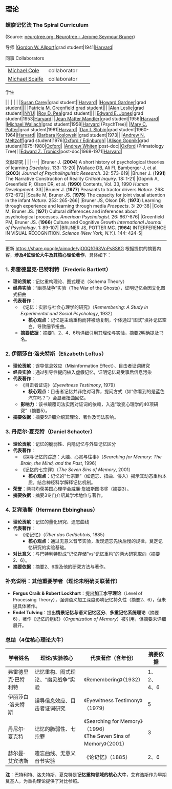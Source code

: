 ## 理论

### 螺旋记忆法  The Spiral Curriculum
(Source: [neurotree.org: Neurotree - Jerome Seymour Bruner](https://neurotree.org/neurotree/peopleinfo.php?pid=3135))

导师 
|[Gordon W. Allport](https://neurotree.org/neurotree/peopleinfo.php?pid=3136)|grad student|1941|[Harvard](https://neurotree.org/neurotree/peoplelist.php?searchinst=Harvard%20University)|

同事  Collaborators

|                                                                             |              |     |                                                                |
| --------------------------------------------------------------------------- | ------------ | --- | -------------------------------------------------------------- |
| [Michael Cole](https://neurotree.org/neurotree/peopleinfo.php?pid=15509)    | collaborator |     | [](https://neurotree.org/neurotree/peoplelist.php?searchinst=) |
| [Michael Scaife](https://neurotree.org/neurotree/peopleinfo.php?pid=905057) | collaborator |     |                                                                |

学生

|   |   |   |   |
|[Susan Carey](https://neurotree.org/neurotree/peopleinfo.php?pid=12654)|grad student||[Harvard](https://neurotree.org/neurotree/peoplelist.php?searchinst=Harvard%20University)|
|[Howard Gardner](https://neurotree.org/neurotree/peopleinfo.php?pid=2746)|grad student||[](https://neurotree.org/neurotree/peoplelist.php?searchinst=)|
|[Patricia M. Greenfield](https://neurotree.org/neurotree/peopleinfo.php?pid=9880)|grad student||[](https://neurotree.org/neurotree/peoplelist.php?searchinst=)|
|[Alan Leslie](https://neurotree.org/neurotree/peopleinfo.php?pid=21815)|grad student||[NYU](https://neurotree.org/neurotree/peoplelist.php?searchinst=New%20York%20University)|
|[Roy D. Pea](https://neurotree.org/neurotree/peopleinfo.php?pid=6726)|grad student||[](https://neurotree.org/neurotree/peoplelist.php?searchinst=)|
|[Edward E. Jones](https://neurotree.org/neurotree/peopleinfo.php?pid=15436)|grad student|1953|[Harvard](https://neurotree.org/neurotree/peoplelist.php?searchinst=Harvard%20University)|
|[Jean Matter Mandler](https://neurotree.org/neurotree/peopleinfo.php?pid=59181)|grad student|1956|[Harvard](https://neurotree.org/neurotree/peoplelist.php?searchinst=Harvard%20University)|
|[Michael Wallach](http://academictree.org/psych/peopleinfo.php?pid=60390)|grad student|1958|[Harvard](https://neurotree.org/neurotree/peoplelist.php?searchinst=Harvard%20University) (PsychTree)|
|[Mary C. Potter](https://neurotree.org/neurotree/peopleinfo.php?pid=1170)|grad student|1961|[Harvard](https://neurotree.org/neurotree/peoplelist.php?searchinst=Harvard%20University)|
|[Dan I. Slobin](https://neurotree.org/neurotree/peopleinfo.php?pid=20395)|grad student|1960-1964|[Harvard](https://neurotree.org/neurotree/peoplelist.php?searchinst=Harvard%20University)|
|[Barbara Koslowski](https://neurotree.org/neurotree/peopleinfo.php?pid=625168)|grad student|1973|[](https://neurotree.org/neurotree/peoplelist.php?searchinst=)|
|[Andrew N. Meltzoff](https://neurotree.org/neurotree/peopleinfo.php?pid=665414)|grad student|1976|[Oxford / Edinburgh](https://neurotree.org/neurotree/peoplelist.php?searchinst=Oxford%20/%20Edinburgh)|
|[Alison Gopnik](https://neurotree.org/neurotree/peopleinfo.php?pid=10003)|grad student|1975-1980|[Oxford](https://neurotree.org/neurotree/peoplelist.php?searchinst=University%20of%20Oxford)|
|[Andrew Whiten](http://academictree.org/primate/peopleinfo.php?pid=180666)|post-doc||[Oxford](https://neurotree.org/neurotree/peoplelist.php?searchinst=University%20of%20Oxford) (Primatology Tree)|
|[Edward Z. Tronick](https://neurotree.org/neurotree/peopleinfo.php?pid=689141)|post-doc|1968-1971|[Harvard](https://neurotree.org/neurotree/peoplelist.php?searchinst=Harvard%20University)|




文献研究
|   |
|---|
|Bruner J. (**2004**) A short history of psychological theories of learning _Daedalus_. 133: 13-20|
|Wallace DB, Ali FI, Bamberger J, et al. (**2003**) _Journal of Psycholinguistic Research_. 32: 573-619|
|Bruner J. (**1991**) The Narrative Construction of Reality _Critical Inquiry_. 18: 1-21|
|Gopnik A, Greenfield P, Olson DR, et al. (**1990**) Contents, Vol. 33, 1990 _Human Development_. 33|
|Bruner J. (**1977**) Peasants to tractor drivers _Nature_. 268: 672-672|
|Scaife M, Bruner JS. (**1975**) The capacity for joint visual attention in the infant _Nature_. 253: 265-266|
|Bruner JS, Olson DR. (**1973**) Learning through experience and learning through media _Prospects_. 3: 20-38|
|Cole M, Bruner JS. (**1971**) Cultural differences and inferences about psychological processes. _American Psychologist_. 26: 867-876|
|Greenfield PM, Bruner JS. (**1966**) Culture and Cognitive Growth _International Journal of Psychology_. 1: 89-107|
|BRUNER JS, POTTER MC. (**1964**) INTERFERENCE IN VISUAL RECOGNITION. _Science (New York, N.Y.)_. 144: 424-5|






---

更新 https://share.google/aimode/yjO0QfG63VpPs8SKG
根据提供的摘要内容，**涉及4位理论大牛及其核心理论著作**，具体如下：


### 1. **弗雷德里克·巴特利特（Frederic Bartlett）**  
- **理论贡献**：记忆重构理论、图式理论（Schema Theory）  
- **经典实验**：“幽灵战争”实验（The War of the Ghosts），证明记忆会因文化图式扭曲  
- **代表著作**：  
  - 《记忆：实验与社会心理学的研究》（*Remembering: A Study in Experimental and Social Psychology*, 1932）  
    - **核心观点**：记忆是主动重构而非被动复制，个体通过“图式”填补记忆空白，导致细节扭曲。  
  - **摘要依据**：摘要1、2、4、6均详细引用其理论与实验，摘要2明确提及书名。


### 2. **伊丽莎白·洛夫特斯（Elizabeth Loftus）**  
- **理论贡献**：误导信息效应（Misinformation Effect）、目击者证词研究  
- **经典实验**：通过引导性提问植入虚假记忆，证明记忆易受事后信息污染  
- **代表著作**：  
  - 《目击者证词》（*Eyewitness Testimony*, 1979）  
    - **核心观点**：目击者记忆并非绝对可靠，提问方式（如“你看到的是蓝色汽车吗？”）会显著扭曲回忆。  
  - **影响力**：该书颠覆司法实践对证词的依赖，入选“改变心理学的40项研究”（摘要5）。  
- **摘要依据**：摘要5详细介绍其理论、著作及司法影响。


### 3. **丹尼尔·夏克特（Daniel Schacter）**  
- **理论贡献**：记忆的脆弱性、内隐记忆与外显记忆区分  
- **代表著作**：  
  - 《探寻记忆的踪迹：大脑、心灵与往事》（*Searching for Memory: The Brain, the Mind, and the Past*, 1996）  
  - 《记忆的七宗罪》（*The Seven Sins of Memory*, 2001）  
    - **核心观点**：记忆的“七宗罪”（如遗忘、扭曲、侵入）揭示其动态重构本质，结合神经科学解释记忆机制。  
- **荣誉**：两书均获美国心理学会威廉·詹姆斯图书奖（摘要3）。  
- **摘要依据**：摘要3专门介绍其学术地位与著作。


### 4. **艾宾浩斯（Hermann Ebbinghaus）**  
- **理论贡献**：记忆的量化研究、遗忘曲线  
- **代表著作**：  
  - 《论记忆》（*Über das Gedächtnis*, 1885）  
    - **核心观点**：通过无意义音节实验，发现遗忘先快后慢的规律，奠定记忆研究的实验基础。  
- **对比意义**：与巴特利特形成“记忆存储”vs“记忆重构”的两大研究取向（摘要2、6）。  
- **摘要依据**：摘要2、6提及他的研究方法与著作。


### 补充说明：其他重要学者（理论未明确关联著作）  
- **Fergus Craik & Robert Lockhart**：提出**加工水平理论**（Level of Processing Theory），强调语义加工深度影响记忆持久性（摘要2、6），但未提具体著作。  
- **Endel Tulving**：提出**情景记忆与语义记忆区分**、**多重记忆系统理论**（摘要6），著作《记忆的组织》（*Organization of Memory*）被引用，但摘要未详细展开。


### 总结（4位核心理论大牛）  
| 学者姓名               | 理论/实验核心                          | 代表著作（含年份）                          | 摘要依据 |  
|------------------------|----------------------------------------|---------------------------------------------|----------|  
| 弗雷德里克·巴特利特     | 记忆重构、图式理论、“幽灵战争”实验      | 《Remembering》（1932）                     | 1、2、4、6 |  
| 伊丽莎白·洛夫特斯       | 误导信息效应、目击者证词研究            | 《Eyewitness Testimony》（1979）           | 5        |  
| 丹尼尔·夏克特           | 记忆的脆弱性、七宗罪                   | 《Searching for Memory》（1996）<br>《The Seven Sins of Memory》（2001） | 3        |  
| 赫尔曼·艾宾浩斯         | 遗忘曲线、无意义音节实验                | 《论记忆》（1885）                          | 2、6      |  

**注**：巴特利特、洛夫特斯、夏克特是**记忆重构领域的核心大牛**，艾宾浩斯作为早期奠基人，为重构理论提供了对比参照。
